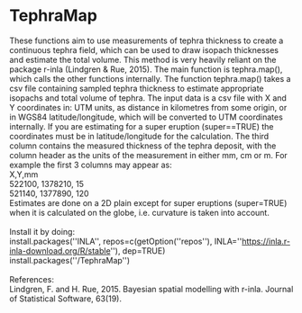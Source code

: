 # TephraMap
These functions aim to use measurements of tephra thickness to create a continuous tephra field, which can be used to draw isopach thicknesses and estimate the total volume. This method is very heavily reliant on the package r-inla (Lindgren & Rue, 2015).
The main function is tephra.map(), which calls the other functions internally. 
The function tephra.map() takes a csv file containing sampled tephra thickness to estimate appropriate isopachs and total volume of tephra. The input data is a csv file with X and Y coordinates in: UTM units, as distance in kilometres from some origin, or in WGS84 latitude/longitude, which will be converted to UTM coordinates internally. If you are estimating for a super eruption (super==TRUE) the coordinates must be in latitude/longitude for the calculation. The third column contains the measured thickness of the tephra deposit, with the column header as the units of the measurement in either mm, cm or m. For example the first 3 columns may appear as:  
 X,Y,mm <br/>
 522100, 1378210, 15 <br/>
 521140, 1377890, 120 <br/>
 Estimates are done on a 2D plain except for super eruptions (super=TRUE) when it is calculated on the globe, i.e. curvature is taken into account. <br/> 
 <br/>
 Install it by doing:<br/>
 install.packages(''INLA'', repos=c(getOption(''repos''), INLA=''https://inla.r-inla-download.org/R/stable''), dep=TRUE) <br/>
 install.packages(''<path-to>/TephraMap'') <br/>
 <br/>
 References:<br/>
 Lindgren, F. and H. Rue, 2015. Bayesian spatial modelling with r-inla. Journal of Statistical Software, 63(19).